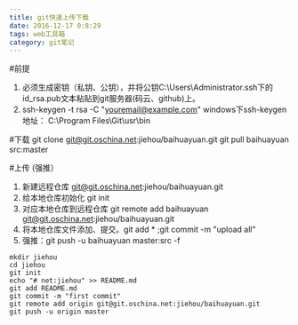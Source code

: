 ```yaml
---
title: git快速上传下载
date: 2016-12-17 0:8:29
tags: web工具箱
category: git笔记
---
```


#前提
 1. 必须生成密钥（私钥、公钥），并将公钥C:\Users\Administrator\.ssh下的id_rsa.pub文本粘贴到git服务器(码云、github)上。
 2. ssh-keygen -t rsa -C "youremail@example.com"  windows下ssh-keygen地址：
C:\Program Files\Git\usr\bin

#下载
git clone git@git.oschina.net:jiehou/baihuayuan.git
git pull baihuayuan src:master

#上传 (强推）
 1. 新建远程仓库 git@git.oschina.net:jiehou/baihuayuan.git
 2. 给本地仓库初始化 git init
 3. 对应本地仓库到远程仓库 git remote add baihuayuan git@git.oschina.net:jiehou/baihuayuan.git
 4. 将本地仓库文件添加、提交。git add * ;git commit -m "upload all"
 5. 强推：git push -u baihuayuan master:src -f


```
mkdir jiehou
cd jiehou
git init
echo "# net:jiehou" >> README.md
git add README.md
git commit -m "first commit"
git remote add origin git@git.oschina.net:jiehou/baihuayuan.git
git push -u origin master
```
